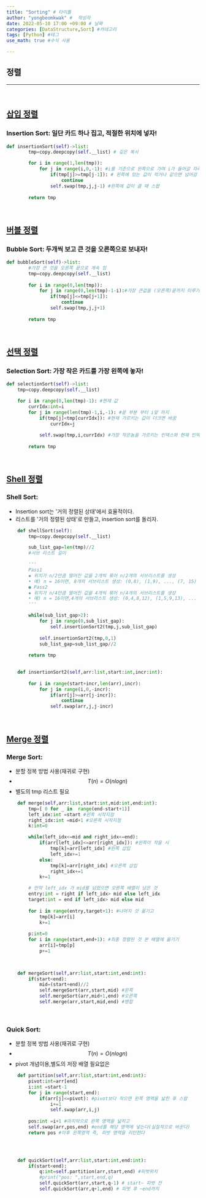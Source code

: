 ```yaml
---
title: "Sorting" # 타이틀 
author: "yongbeomkwak" #  작성자 
date: 2022-05-10 17:00 +09:00 # 날짜  
categories: [DataStructure,Sort] #카데고리 
tags: [Python] #테그 
use_math: true #수식 사용

---
```


## 정렬
---
<br>

##  [삽입 정렬](https://www.youtube.com/watch?v=OGzPmgsI-pQ&ab_channel=GeeksforGeeks)

### Insertion Sort: 일단 카드 하나 집고, 적절한 위치에 넣자!  

~~~python
def insertionSort(self)->list:
        tmp=copy.deepcopy(self.__list) # 깊은 복사

        for i in range(1,len(tmp)):
            for j in range(i,0,-1): #i를 기준으로 왼쪽으로 가며 i가 들어갈 자리를 찾는다. 
                if(tmp[j]>=tmp[j-1]): # 왼쪽에 있는 값이 작거나 같으면 넘어감 
                    continue
                self.swap(tmp,j,j-1) #왼쪽에 값이 클 때 스왑
    
        return tmp
~~~

<br>

##  [버블 정렬](https://www.youtube.com/watch?v=nmhjrI-aW5o&ab_channel=GeeksforGeeks)

### Bubble Sort: 두개씩 보고 큰 것을 오른쪽으로 보내자!  

~~~python
def bubbleSort(self)->list:
        #가장 큰 것을 오른쪽 끝으로 계속 밈
        tmp=copy.deepcopy(self.__list)
        
        for i in range(0,len(tmp)):
            for j in range(0,len(tmp)-1-i):#가장 큰겂을 (오른쪽)끝까지 미루기 때문에 미룬 횟수만큼 오른쪽 끝 위치를 왼쪽으로 당김
                if(tmp[j]<=tmp[j+1]):
                    continue
                self.swap(tmp,j,j+1)
        
        return tmp
~~~

<br>

##  [선택 정렬](https://www.youtube.com/watch?v=xWBP4lzkoyM&ab_channel=GeeksforGeeks)

### Selection Sort: 가장 작은 카드를 가장 왼쪽에 놓자!  

~~~python
def selectionSort(self)->list:
    tmp=copy.deepcopy(self.__list)

    for i in range(0,len(tmp)-1): #현재 값
        currIdx:int=i
        for j in range(len(tmp)-1,i,-1): #끝 부분 부터 i앞 까지
            if(tmp[j]<tmp[currIdx]): #현재 가르키는 값이 더크면 바꿈 
                currIdx=j
            
            self.swap(tmp,i,currIdx) #가장 작은놈을 가르키는 인덱스와 현재 인덱스랑 변경
        
        return tmp
~~~

<br>

##  [Shell 정렬](https://www.youtube.com/watch?v=M9YCh-ZeC7Y&ab_channel=kunitachatchawalwit)

### Shell Sort:
-   Insertion sort는 '거의 정렬된 상태'에서 효율적이다.
- 리스트를 '거의 정렬된 상태'로 만들고, insertion sort를
돌리자.

~~~python
    def shellSort(self):
        tmp=copy.deepcopy(self.__list)

        sub_list_gap=len(tmp)//2
        #서브 리스트 길이

        '''
        Pass1
        ▪ 위치가 n/2만큼 떨어진 값을 2개씩 묶어 n/2개의 서브리스트를 생성
        • 예) n = 16이면, 8개의 서브리스트 생성: (0,8), (1,9), ..., (7, 15) ▪ 각 서브리스트를 Insertion Sort로 정렬
        ● Pass2
        ▪ 위치가 n/4만큼 떨어진 값을 4개씩 묶어 n/4개의 서브리스트를 생성
        • 예) n = 16이면,4개의 서브리스트 생성: (0,4,8,12), (1,5,9,13), ... ▪ 각 서브리스트를 Insertion Sort로 정렬
        '''

        while(sub_list_gap>2):
            for j in range(0,sub_list_gap):
                self.insertionSort2(tmp,j,sub_list_gap)
            
            self.insertionSort2(tmp,0,1)
            sub_list_gap=sub_list_gap//2
    
        return tmp

    
    def insertionSort2(self,arr:list,start:int,incr:int):
        
        for i in range(start+incr,len(arr),incr):
            for j in range(i,0,-incr):
                if(arr[j]>=arr[j-incr]):
                    continue
                self.swap(arr,j,j-incr)
~~~

<br>

##  [Merge 정렬](https://www.youtube.com/watch?v=M9YCh-ZeC7Y&ab_channel=kunitachatchawalwit)

### Merge Sort:
-   분할 정복 방법 사용(재귀로 구현)
-   $$ T(n)=O(nlogn)$$
-   별도의 tmp 리스트 필요

~~~python
    def merge(self,arr:list,start:int,mid:int,end:int):
        tmp=[ 0 for _ in  range(end-start+1)]
        left_idx:int =start #왼쪽 시작지점 
        right_idx:int =mid+1 #오른쪽 시작지점 
        k:int=0

        while(left_idx<=mid and right_idx<=end):
            if(arr[left_idx]<=arr[right_idx]): #왼쪽이 작을 시 
                tmp[k]=arr[left_idx] #왼쪽 삽입
                left_idx+=1
            else:
                tmp[k]=arr[right_idx] #오른쪽 삽입
                right_idx+=1
            k+=1

        # 만약 left_idx 가 mid를 넘었으면 오른쪽 배열이 남은 것
        entry:int = right if left_idx> mid else left_idx
        target:int = end if left_idx> mid else mid
        
        for i in range(entry,target+1): #나머지 것 옮기고 
            tmp[k]=arr[i]
            k+=1
        
        p:int=0
        for i in range(start,end+1): #최종 정렬된 것 본 배열에 옮기기
            arr[i]=tmp[p]
            p+=1
        


    def mergeSort(self,arr:list,start:int,end:int):
        if(start<end):
            mid=(start+end)//2
            self.mergeSort(arr,start,mid) #왼쪽
            self.mergeSort(arr,mid+1,end) #오른쪽
            self.merge(arr,start,mid,end) #병합
~~~
<br>

### Quick Sort:
-   분할 정복 방법 사용(재귀로 구현)
-   $$ T(n)=O(nlogn)$$
-   pivot 개념이용,별도의 저장 배열 필요없은

~~~python
    def partition(self,arr:list,start:int,end:int):
        pivot:int=arr[end]
        i:int =start-1
        for j in range(start,end):
            if(arr[j]<=pivot): #pivot보다 작으면 왼쪽 영역을 넓힌 후 스왑
                i+=1
                self.swap(arr,i,j)
        
        pos:int =i+1 #마지막으로 왼쪽 영역을 넓히고 
        self.swap(arr,pos,end) #end를 해당 영역에 넣는다(실질적으로 바꾼다)
        return pos #이후 왼쪽영역 즉, 피벗 영역을 리턴한다

    


    def quickSort(self,arr:list,start:int,end:int):
        if(start<end):
            q:int=self.partition(arr,start,end) #피벗위치
            #print("pos: ",start,end,q)
            self.quickSort(arr,start,q-1) # start~ 피벗 전
            self.quickSort(arr,q+1,end) # 피벗 후 ~end까지
~~~




